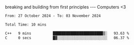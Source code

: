 breaking and building from first principles --- Computers <3

<!--START_SECTION:waka-->

```txt
From: 27 October 2024 - To: 03 November 2024

Total Time: 10 mins

C++   9 mins          ███████████████████████▒░   93.63 %
C     0 secs          █▓░░░░░░░░░░░░░░░░░░░░░░░   06.37 %
```

<!--END_SECTION:waka-->
